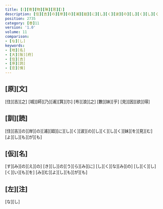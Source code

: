 ```yaml
---
title: [（][寄][物][陳][思][）]
description: [住][吉][の][岸][の][浦][廻][に][し][く][波][の][し][く][し][く][妹][を][見][む][よ][し][も][が][も]
position: 2735
category: [巻]11
version: '1.0'
volume: 11
comparison:
- [な][し]
keywords:
- [地][名]
- [大][阪][府]
- [住][吉]
- [序][詞]
- [恋][情]
---
```


## [原][文]

[住][吉][之] [城][師][乃][浦][箕][尓] [布][浪][之] [數][妹][乎] [見][因][欲][得]

## [訓][読]

[住][吉][の][岸][の][浦][廻][に][し][く][波][の][し][く][し][く][妹][を][見][む][よ][し][も][が][も]

## [仮][名]

[す][み][の][え][の] [き][し][の][う][ら][み][に] [し][く][な][み][の] [し][く][し][く][い][も][を] [み][む][よ][し][も][が][も]

## [左][注]

[な][し]
